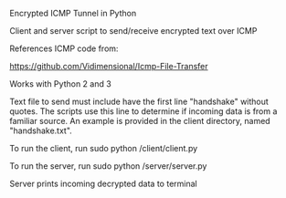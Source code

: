 Encrypted ICMP Tunnel in Python

Client and server script to send/receive encrypted text over ICMP

References ICMP code from:

https://github.com/Vidimensional/Icmp-File-Transfer

Works with Python 2 and 3

Text file to send must include have the first line "handshake" without quotes.  The scripts use this line to determine if incoming data is from a familiar source.  An example is provided in the client directory, named "handshake.txt".

To run the client, run sudo python /client/client.py <txt file to send> <ip to send to>

To run the server, run sudo python /server/server.py

Server prints incoming decrypted data to terminal